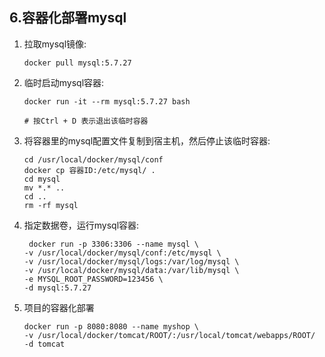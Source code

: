 ## 6.容器化部署mysql

1. 拉取mysql镜像:
    ```shell 
    docker pull mysql:5.7.27
    ```
2. 临时启动mysql容器:
    ```shell 
    docker run -it --rm mysql:5.7.27 bash
    
    # 按Ctrl + D 表示退出该临时容器
    ```
3. 将容器里的mysql配置文件复制到宿主机，然后停止该临时容器:
    ```shell 
    cd /usr/local/docker/mysql/conf
    docker cp 容器ID:/etc/mysql/ .
    cd mysql
    mv *.* ..
    cd ..
    rm -rf mysql
    ```
4. 指定数据卷，运行mysql容器:
    ```shelll 
     docker run -p 3306:3306 --name mysql \
    -v /usr/local/docker/mysql/conf:/etc/mysql \
    -v /usr/local/docker/mysql/logs:/var/log/mysql \
    -v /usr/local/docker/mysql/data:/var/lib/mysql \
    -e MYSQL_ROOT_PASSWORD=123456 \
    -d mysql:5.7.27
    ```
5. 项目的容器化部署
   ```shell 
   docker run -p 8080:8080 --name myshop \
   -v /usr/local/docker/tomcat/ROOT/:/usr/local/tomcat/webapps/ROOT/
   -d tomcat
   ```